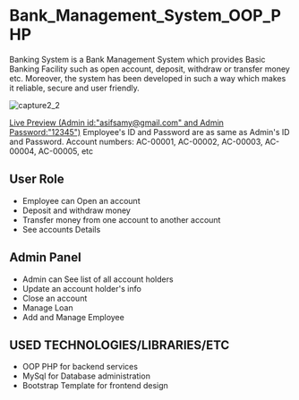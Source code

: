 # Bank_Management_System_OOP_PHP
Banking System is a Bank Management System which provides Basic Banking Facility such as open account, deposit, withdraw or transfer money etc. Moreover, the system has been developed in such a way which makes it reliable, secure and user friendly.

![capture2_2](https://user-images.githubusercontent.com/19818734/40544200-3d3283a6-6049-11e8-9447-c19dc275a129.PNG)

[Live Preview (Admin id:"asifsamy@gmail.com" and Admin Password:"12345")](http://samprojects.cf/banking_system/)
Employee's ID and Password are as same as Admin's ID and Password.
Account numbers: AC-00001, AC-00002, AC-00003, AC-00004, AC-00005, etc

## User Role

- Employee can Open an account
- Deposit and withdraw money
- Transfer money from one account to another account
- See accounts Details

## Admin Panel

- Admin can See list of all account holders
- Update an account holder's info
- Close an account
- Manage Loan
- Add and Manage Employee

## USED TECHNOLOGIES/LIBRARIES/ETC

- OOP PHP for backend services
- MySql for Database administration
- Bootstrap Template for frontend design
